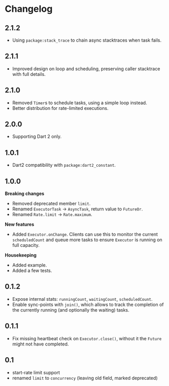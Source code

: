 # Changelog

## 2.1.2

- Using `package:stack_trace` to chain async stacktraces when task fails.

## 2.1.1

- Improved design on loop and scheduling, preserving caller stacktrace with full details.

## 2.1.0

- Removed `Timer`s to schedule tasks, using a simple loop instead.
- Better distribution for rate-limited executions.

## 2.0.0

- Supporting Dart 2 only.

## 1.0.1

- Dart2 compatibility with `package:dart2_constant`.

## 1.0.0

**Breaking changes**

- Removed deprecated member `limit`.
- Renamed `ExecutorTask` -> `AsyncTask`, return value to `FutureOr`.
- Renamed `Rate.limit` -> `Rate.maximum`.

**New features**

- Added `Executor.onChange`. Clients can use this to monitor the current `scheduledCount` and queue more tasks to ensure `Executor` is running on full capacity.

**Housekeeping**

- Added example.
- Added a few tests.

## 0.1.2

- Expose internal stats: `runningCount`, `waitingCount`, `scheduledCount`.
- Enable sync-points with `join()`, which allows to track the completion of
  the currently running (and optionally the waiting) tasks.

## 0.1.1

- Fix missing heartbeat check on `Executor.close()`, without it the `Future`
  might not have completed.

## 0.1

- start-rate limit support
- renamed `limit` to `concurrency` (leaving old field, marked deprecated)
